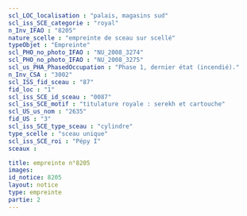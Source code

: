 ```yaml
---
scl_LOC_localisation : "palais, magasins sud"
scl_iss_SCE_categorie : "royal"
n_Inv_IFAO : "8205"
nature_scelle : "empreinte de sceau sur scellé"
typeObjet : "Empreinte"
scl_PHO_no_photo_IFAO : "NU_2008_3274"
scl_PHO_no_photo_IFAO : "NU_2008_3275"
scl_us_PHA_PhasedOccupation : "Phase 1, dernier état (incendié)."
n_Inv_CSA : "3002"
scl_ISS_fid_sceau : "87"
fid_loc : "1"
scl_iss_SCE_id_sceau : "0087"
scl_iss_SCE_motif : "titulature royale : serekh et cartouche"
scl_US_us_nom : "2635"
fid_US : "3"
scl_iss_SCE_type_sceau : "cylindre"
type_scelle : "sceau unique"
scl_iss_SCE_roi : "Pépy I"
sceaux :

title: empreinte n°8205
images: 
id_notice: 8205
layout: notice
type: empreinte
partie: 2
---
```

